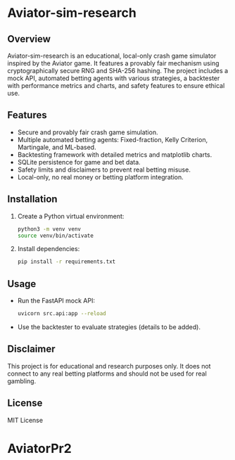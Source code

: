 # Aviator-sim-research

## Overview
Aviator-sim-research is an educational, local-only crash game simulator inspired by the Aviator game. It features a provably fair mechanism using cryptographically secure RNG and SHA-256 hashing. The project includes a mock API, automated betting agents with various strategies, a backtester with performance metrics and charts, and safety features to ensure ethical use.

## Features
- Secure and provably fair crash game simulation.
- Multiple automated betting agents: Fixed-fraction, Kelly Criterion, Martingale, and ML-based.
- Backtesting framework with detailed metrics and matplotlib charts.
- SQLite persistence for game and bet data.
- Safety limits and disclaimers to prevent real betting misuse.
- Local-only, no real money or betting platform integration.

## Installation
1. Create a Python virtual environment:
   ```bash
   python3 -m venv venv
   source venv/bin/activate
   ```
2. Install dependencies:
   ```bash
   pip install -r requirements.txt
   ```

## Usage
- Run the FastAPI mock API:
  ```bash
  uvicorn src.api:app --reload
  ```
- Use the backtester to evaluate strategies (details to be added).

## Disclaimer
This project is for educational and research purposes only. It does not connect to any real betting platforms and should not be used for real gambling.

## License
MIT License
# AviatorPr2
